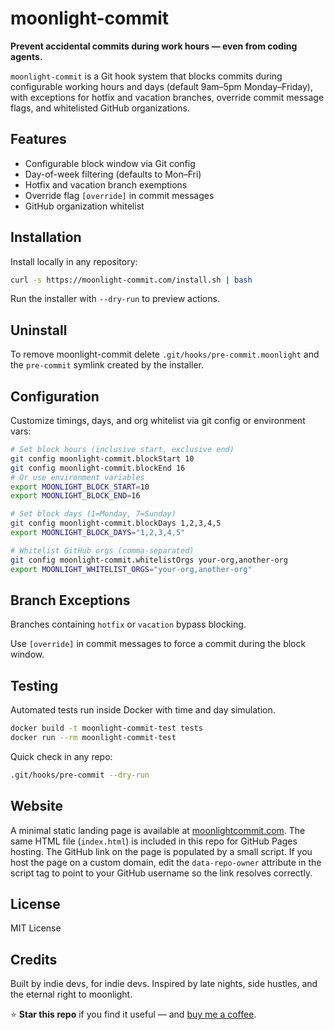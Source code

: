# moonlight-commit

**Prevent accidental commits during work hours — even from coding agents.**

`moonlight-commit` is a Git hook system that blocks commits during configurable working hours and days (default 9am–5pm Monday–Friday), with exceptions for hotfix and vacation branches, override commit message flags, and whitelisted GitHub organizations.

## Features

- Configurable block window via Git config
- Day-of-week filtering (defaults to Mon–Fri)
- Hotfix and vacation branch exemptions
- Override flag `[override]` in commit messages
- GitHub organization whitelist

## Installation

Install locally in any repository:

```bash
curl -s https://moonlight-commit.com/install.sh | bash
```

Run the installer with `--dry-run` to preview actions.

## Uninstall

To remove moonlight-commit delete `.git/hooks/pre-commit.moonlight` and the
`pre-commit` symlink created by the installer.

## Configuration

Customize timings, days, and org whitelist via git config or environment vars:

```bash
# Set block hours (inclusive start, exclusive end)
git config moonlight-commit.blockStart 10
git config moonlight-commit.blockEnd 16
# Or use environment variables
export MOONLIGHT_BLOCK_START=10
export MOONLIGHT_BLOCK_END=16

# Set block days (1=Monday, 7=Sunday)
git config moonlight-commit.blockDays 1,2,3,4,5
export MOONLIGHT_BLOCK_DAYS="1,2,3,4,5"

# Whitelist GitHub orgs (comma-separated)
git config moonlight-commit.whitelistOrgs your-org,another-org
export MOONLIGHT_WHITELIST_ORGS="your-org,another-org"
```

## Branch Exceptions

Branches containing `hotfix` or `vacation` bypass blocking.

Use `[override]` in commit messages to force a commit during the block window.

## Testing

Automated tests run inside Docker with time and day simulation.

```bash
docker build -t moonlight-commit-test tests
docker run --rm moonlight-commit-test
```

Quick check in any repo:

```bash
.git/hooks/pre-commit --dry-run
```

## Website

A minimal static landing page is available at [moonlightcommit.com](https://moonlightcommit.com). The same HTML file (`index.html`) is included in this repo for GitHub Pages hosting. The GitHub link on the page is populated by a small script. If you host the page on a custom domain, edit the `data-repo-owner` attribute in the script tag to point to your GitHub username so the link resolves correctly.

## License

MIT License

## Credits

Built by indie devs, for indie devs. Inspired by late nights, side hustles, and the eternal right to moonlight.

⭐ **Star this repo** if you find it useful — and [buy me a coffee](https://buymeacoffee.com/moonlight).
